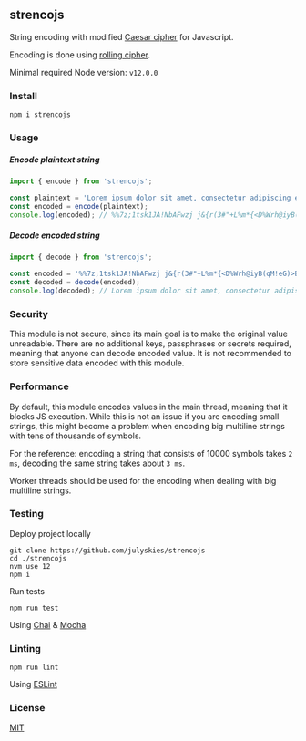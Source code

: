 ## strencojs

String encoding with modified [Caesar cipher](https://en.wikipedia.org/wiki/Caesar_cipher) for Javascript.

Encoding is done using [rolling cipher](http://www.thealmightyguru.com/Wiki/index.php?title=Rolling_cipher).

Minimal required Node version: `v12.0.0`

### Install

```shell script
npm i strencojs
```

### Usage

##### Encode plaintext string

```typescript
import { encode } from 'strencojs';

const plaintext = 'Lorem ipsum dolor sit amet, consectetur adipiscing elit.';
const encoded = encode(plaintext);
console.log(encoded); // %%7z;1tsk1JA!NbAFwzj j&{r(3#"+L%m*{<D%Wrh@iyB(qM!eG)>B/ox/%%
```

##### Decode encoded string

```typescript
import { decode } from 'strencojs';

const encoded = '%%7z;1tsk1JA!NbAFwzj j&{r(3#"+L%m*{<D%Wrh@iyB(qM!eG)>B/ox/%%';
const decoded = decode(encoded);
console.log(decoded); // Lorem ipsum dolor sit amet, consectetur adipiscing elit.
```
### Security

This module is not secure, since its main goal is to make the original value unreadable. There are no additional keys, passphrases or secrets required, meaning that anyone can decode encoded value. It is not recommended to store sensitive data encoded with this module.

### Performance

By default, this module encodes values in the main thread, meaning that it blocks JS execution. While this is not an issue if you are encoding small strings, this might become a problem when encoding big multiline strings with tens of thousands of symbols.

For the reference: encoding a string that consists of 10000 symbols takes `2 ms`, decoding the same string takes about `3 ms`.

Worker threads should be used for the encoding when dealing with big multiline strings.

### Testing

Deploy project locally

```shell script
git clone https://github.com/julyskies/strencojs
cd ./strencojs
nvm use 12
npm i
```

Run tests

```shell script
npm run test
```

Using [Chai](https://www.chaijs.com) & [Mocha](https://mochajs.org)

### Linting

```shell script
npm run lint
```

Using [ESLint](https://eslint.org)

### License

[MIT](./LICENSE.md)

